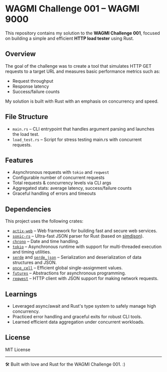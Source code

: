 # WAGMI Challenge 001 – WAGMI 9000

This repository contains my solution to the **WAGMI Challenge 001**, focused on building a simple and efficient **HTTP load tester** using Rust.

## Overview

The goal of the challenge was to create a tool that simulates HTTP GET requests to a target URL and measures basic performance metrics such as:

- Request throughput
- Response latency
- Success/failure counts

My solution is built with Rust with an emphasis on concurrency and speed.

## File Structure

- `main.rs` – CLI entrypoint that handles argument parsing and launches the load test.
- `load_test.rs` – Script for stress testing main.rs with concurrent requests.

## Features

- Asynchronous requests with `tokio` and `reqwest`
- Configurable number of concurrent requests
- Total requests & concurrency levels via CLI args
- Aggregated stats: average latency, success/failure counts
- Graceful handling of errors and timeouts

## Dependencies

This project uses the following crates:

- [`actix-web`](https://docs.rs/actix-web) – Web framework for building fast and secure web services.
- [`sonic-rs`](https://docs.rs/sonic-rs) – Ultra-fast JSON parser for Rust (based on [simdjson](https://github.com/simdjson/simdjson)).
- [`chrono`](https://docs.rs/chrono) – Date and time handling.
- [`tokio`](https://docs.rs/tokio) – Asynchronous runtime with support for multi-threaded execution and timing utilities.
- [`serde`](https://docs.rs/serde) and [`serde_json`](https://docs.rs/serde_json) – Serialization and deserialization of data structures and JSON.
- [`once_cell`](https://docs.rs/once_cell) – Efficient global single-assignment values.
- [`futures`](https://docs.rs/futures) – Abstractions for asynchronous programming.
- [`reqwest`](https://docs.rs/reqwest) – HTTP client with JSON support for making network requests.

## Learnings

* Leveraged async/await and Rust's type system to safely manage high concurrency.
* Practiced error handling and graceful exits for robust CLI tools.
* Learned efficient data aggregation under concurrent workloads.

## License

MIT License

---

🛠️ Built with love and Rust for the WAGMI Challenge 001. :)
